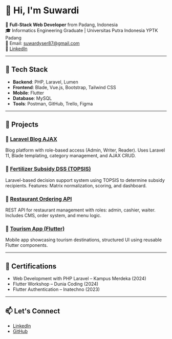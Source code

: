 # 👋 Hi, I'm Suwardi

🚀 **Full-Stack Web Developer** from Padang, Indonesia  
🎓 Informatics Engineering Graduate | Universitas Putra Indonesia YPTK Padang  
📧 Email: suwardyser87@gmail.com  
🔗 [LinkedIn](https://www.linkedin.com/in/suwardi-40657a2a8)

---

## 🧠 Tech Stack

- **Backend**: PHP, Laravel, Lumen  
- **Frontend**: Blade, Vue.js, Bootstrap, Tailwind CSS  
- **Mobile**: Flutter  
- **Database**: MySQL  
- **Tools**: Postman, GitHub, Trello, Figma

---

## 💼 Projects

### 🔹 [Laravel Blog AJAX](https://github.com/Suwardi87/laravel-blog-ajax)
Blog platform with role-based access (Admin, Writer, Reader). Uses Laravel 11, Blade templating, category management, and AJAX CRUD.

### 🔹 [Fertilizer Subsidy DSS (TOPSIS)](https://github.com/your-repo-link)
Laravel-based decision support system using TOPSIS to determine subsidy recipients. Features: Matrix normalization, scoring, and dashboard.

### 🔹 [Restaurant Ordering API](https://github.com/your-repo-link)
REST API for restaurant management with roles: admin, cashier, waiter. Includes CMS, order system, and menu logic.

### 🔹 [Tourism App (Flutter)](https://github.com/your-repo-link)
Mobile app showcasing tourism destinations, structured UI using reusable Flutter components.

---

## 🏅 Certifications
- Web Development with PHP Laravel – Kampus Merdeka (2024)
- Flutter Workshop – Dunia Coding (2024)
- Flutter Authentication – Inatechno (2023)

---

## 📫 Let's Connect
- [LinkedIn](https://www.linkedin.com/in/suwardi-40657a2a8)
- [GitHub](https://github.com/Suwardi87)
